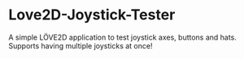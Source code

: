 # Love2D-Joystick-Tester
A simple LÖVE2D application to test joystick axes, buttons and hats. Supports having multiple joysticks at once!
